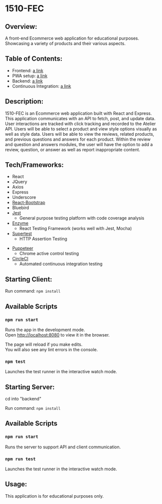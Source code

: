 # 1510-FEC

## Overview:

A front-end Ecommerce web application for educational purposes. Showcasing a variety of products and their various aspects.

## Table of Contents:

* Frontend: [a link](https://github.com/The-Chromies/1510-FEC/tree/main/src.md)
* PWA setup: [a link](https://github.com/The-Chromies/1510-FEC/tree/main/public.md)
* Backend: [a link](https://github.com/The-Chromies/1510-FEC/tree/main/backend.md)
* Continuous Integration: [a link](https://github.com/The-Chromies/1510-FEC/tree/main/.circleci.md)

## Description:

1510-FEC is an Ecommerce web application built with React and Express. This application communicates with an API to fetch, post, and update data. User interactions are tracked with click tracking and recorded to the Atelier API. Users will be able to select a product and view style options visually as well as style data. Users will be able to view the reviews, related products, and previous questions and answers for each product. Within the review and question and answers modules, the user will have the option to add a review, question, or answer as well as report inappropriate content.


## Tech/Frameworks:

* React
* JQuery
* Axios
* Express
* Underscore
* [React-Bootstrap](https://www.npmjs.com/package/react-bootstrap)
* Bluebird
* [Jest](https://jestjs.io/)
   * General purpose testing platform with code coverage analysis
* [Enzyme](https://github.com/enzymejs/enzyme)
   * React Testing Framework (works well with Jest, Mocha)
* [Supertest](https://github.com/visionmedia/supertest)
   * HTTP Assertion Testing
<!-- * [Frisby.js](https://docs.frisbyjs.com/)
   * API Testing framework -->
* [Puppeteer](https://github.com/puppeteer/puppeteer)
   * Chrome active control testing
* [CircleCI](https://circleci.com/)
   * Automated continuous integration testing

## Starting Client:

Run command: `npm install`

## Available Scripts

### `npm run start`

Runs the app in the development mode.\
Open [http://localhost:8080](http://localhost:8080) to view it in the browser.

The page will reload if you make edits.\
You will also see any lint errors in the console.

### `npm test`

Launches the test runner in the interactive watch mode.


## Starting Server:

cd into "backend"

Run command: `npm install`

## Available Scripts

### `npm run start`

Runs the server to support API and client communication.

### `npm run test`

Launches the test runner in the interactive watch mode.

## Usage:

This application is for educational purposes only.
